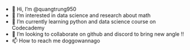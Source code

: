 - 👋 Hi, I’m @quangtrung950
- 👀 I’m interested in data science and research about math
- 🌱 I’m currently learning python and data science course on Codecademy
- 💞️ I’m looking to collaborate on github and discord to bring new angle !!
- 📫 How to reach me doggowannago

<!---
quangtrung950/quangtrung950 is a ✨ special ✨ repository because its `README.md` (this file) appears on your GitHub profile.
You can click the Preview link to take a look at your changes.
--->
